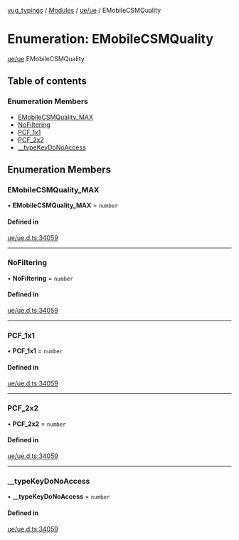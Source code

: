 [yug_typings](../README.md) / [Modules](../modules.md) / [ue/ue](../modules/ue_ue.md) / EMobileCSMQuality

# Enumeration: EMobileCSMQuality

[ue/ue](../modules/ue_ue.md).EMobileCSMQuality

## Table of contents

### Enumeration Members

- [EMobileCSMQuality\_MAX](ue_ue.EMobileCSMQuality.md#emobilecsmquality_max)
- [NoFiltering](ue_ue.EMobileCSMQuality.md#nofiltering)
- [PCF\_1x1](ue_ue.EMobileCSMQuality.md#pcf_1x1)
- [PCF\_2x2](ue_ue.EMobileCSMQuality.md#pcf_2x2)
- [\_\_typeKeyDoNoAccess](ue_ue.EMobileCSMQuality.md#__typekeydonoaccess)

## Enumeration Members

### EMobileCSMQuality\_MAX

• **EMobileCSMQuality\_MAX** = `number`

#### Defined in

[ue/ue.d.ts:34059](https://github.com/YugMetaverse/yug_typings/blob/25cad34/ue/ue.d.ts#L34059)

___

### NoFiltering

• **NoFiltering** = `number`

#### Defined in

[ue/ue.d.ts:34059](https://github.com/YugMetaverse/yug_typings/blob/25cad34/ue/ue.d.ts#L34059)

___

### PCF\_1x1

• **PCF\_1x1** = `number`

#### Defined in

[ue/ue.d.ts:34059](https://github.com/YugMetaverse/yug_typings/blob/25cad34/ue/ue.d.ts#L34059)

___

### PCF\_2x2

• **PCF\_2x2** = `number`

#### Defined in

[ue/ue.d.ts:34059](https://github.com/YugMetaverse/yug_typings/blob/25cad34/ue/ue.d.ts#L34059)

___

### \_\_typeKeyDoNoAccess

• **\_\_typeKeyDoNoAccess** = `number`

#### Defined in

[ue/ue.d.ts:34059](https://github.com/YugMetaverse/yug_typings/blob/25cad34/ue/ue.d.ts#L34059)
